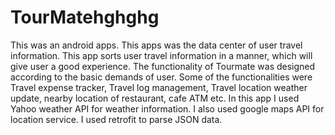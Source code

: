 # TourMatehghghg
This was an android apps. This apps was the data center of user travel information. 
This app sorts user travel information in a manner, which will give user a good experience. 
The functionality of Tourmate was designed according to the basic demands of user. 
Some of the functionalities were Travel expense tracker, Travel log management, Travel location weather update, nearby location of restaurant, cafe ATM etc.
In this app I used Yahoo weather API for weather information. I also used google maps API for location service. I used retrofit to parse JSON data.
